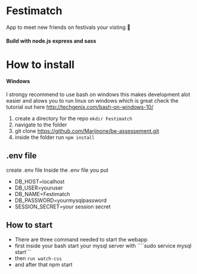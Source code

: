 # Festimatch

App to meet new friends on festivals your visting 🎉

#### Build with node.js express and sass

# How to install

#### Windows 
I strongy recommend to use bash on windows this makes development alot easier and alows you to run linux on windows which is great check the tutorial out here http://techgenix.com/bash-on-windows-10/



1. create a directory for the repo ``` mkdir Festimatch ```
2. navigate to the folder
3. git clone https://github.com/Marijnone/be-assessement.git
4. inside the folder run ```npm install ```

## .env file 
create .env file
Inside the .env file you put
* DB_HOST=localhost
* DB_USER=youruser
* DB_NAME=Festimatch
* DB_PASSWORD=yourmysqlpassword
* SESSION_SECRET=your session secret

## How to start

* There are three command needed to start the webapp
* first inside your bash start your mysql server with ````sudo service mysql start```
* then ```run watch-css ```
* and after that npm start
